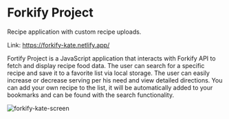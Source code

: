 # Forkify Project

Recipe application with custom recipe uploads.

Link: https://forkify-kate.netlify.app/

Fortify Project is a JavaScript application that interacts with Forkify API to fetch and display recipe food data. The user can search for a specific recipe and save it to a favorite list via local storage. The user can easily increase or decrease serving per his need and view detailed directions. You can add your own recipe to the list, it will be automatically added to your bookmarks and can be found with the search functionality.

![forkify-kate-screen](https://user-images.githubusercontent.com/112644662/235501972-02679e02-29fa-44f8-a301-e749d864186b.png)
